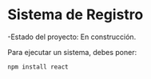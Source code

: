 <h1> Sistema de Registro</h1>  

-Estado del proyecto: En construcción.

Para ejecutar un sistema, debes poner:

```npm install react```
